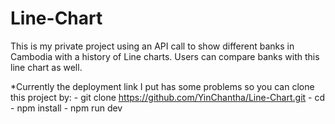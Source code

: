 # Line-Chart
This is my private project using an API call to show different banks in Cambodia with a history of Line charts. Users can compare banks with this line chart as well.

  *Currently the deployment link I put has some problems so you can clone this project by:
      - git clone https://github.com/YinChantha/Line-Chart.git
      - cd <your project>
      - npm install
      - npm run dev
